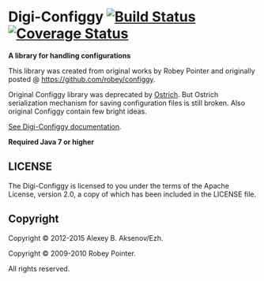 Digi-Configgy [![Build Status](https://travis-ci.org/ezh/digi-configgy.png?branch=master)](https://travis-ci.org/ezh/digi-configgy) [![Coverage Status](https://coveralls.io/repos/ezh/digi-configgy/badge.png?branch=master)](https://coveralls.io/r/ezh/digi-configgy?branch=master)
=============

__A library for handling configurations__

This library was created from original works by Robey Pointer and originally posted @ <https://github.com/robey/configgy>.

Original Configgy library was deprecated by [Ostrich](https://github.com/twitter/ostrich). But Ostrich serialization mechanism for saving configuration files is still broken. Also original Configgy contain few bright ideas.

[See Digi-Configgy documentation](http://ezh.github.io/digi-configgy/).

__Required Java 7 or higher__

LICENSE
-------

The Digi-Configgy is licensed to you under the terms of
the Apache License, version 2.0, a copy of which has been
included in the LICENSE file.

Copyright
---------

Copyright © 2012-2015 Alexey B. Aksenov/Ezh.

Copyright © 2009-2010 Robey Pointer.

All rights reserved.
